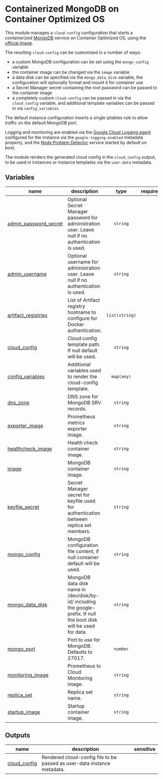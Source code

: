 # Containerized MongoDB on Container Optimized OS

This module manages a `cloud-config` configuration that starts a containerized [MongoDB](https://www.mongodb.com/) service on Container Optimized OS, using the [official image](https://hub.docker.com/_/mongo).

The resulting `cloud-config` can be customized in a number of ways:

- a custom MongoDB configuration can be set using the `mongo_config` variable
- the container image can be changed via the `image` variable
- a data disk can be specified via the `mongo_data_disk` variable, the configuration will optionally format and mount it for container use
- a Secret Manager secret containing the root password can be passed to the container image
- a completely custom `cloud-config` can be passed in via the `cloud_config` variable, and additional template variables can be passed in via `config_variables`

The default instance configuration inserts a single iptables rule to allow traffic on the default MongoDB port.

Logging and monitoring are enabled via the [Google Cloud Logging agent](https://cloud.google.com/container-optimized-os/docs/how-to/logging) configured for the instance via the `google-logging-enabled` metadata property, and the [Node Problem Detector](https://cloud.google.com/container-optimized-os/docs/how-to/monitoring) service started by default on boot.

The module renders the generated cloud config in the `cloud_config` output, to be used in instances or instance templates via the `user-data` metadata.
<!-- BEGIN TFDOC -->

## Variables

| name | description | type | required | default |
|---|---|:---:|:---:|:---:|
| [admin_password_secret](variables.tf#L17) | Optional Secret Manager password for administration user. Leave null if no authentication is used. | <code>string</code> |  | <code>null</code> |
| [admin_username](variables.tf#L23) | Optional username for administration user. Leave null if no authentication is used. | <code>string</code> |  | <code>&#34;admin&#34;</code> |
| [artifact_registries](variables.tf#L29) | List of Artifact registry hostname to configure for Docker authentication. | <code>list&#40;string&#41;</code> |  | <code>&#91;&#34;europe-west4-docker.pkg.dev&#34;, &#34;europe-docker.pkg.dev&#34;, &#34;us-docker.pkg.dev&#34;, &#34;asia-docker.pkg.dev&#34;&#93;</code> |
| [cloud_config](variables.tf#L35) | Cloud config template path. If null default will be used. | <code>string</code> |  | <code>null</code> |
| [config_variables](variables.tf#L41) | Additional variables used to render the cloud-config template. | <code>map&#40;any&#41;</code> |  | <code>&#123;&#125;</code> |
| [dns_zone](variables.tf#L47) | DNS zone for MongoDB SRV records. | <code>string</code> |  | <code>null</code> |
| [exporter_image](variables.tf#L53) | Prometheus metrics exporter image. | <code>string</code> |  | <code>&#34;percona&#47;mongodb_exporter:0.36&#34;</code> |
| [healthcheck_image](variables.tf#L59) | Health check container image. | <code>string</code> |  | <code>null</code> |
| [image](variables.tf#L65) | MongoDB container image. | <code>string</code> |  | <code>&#34;mongo:6.0&#34;</code> |
| [keyfile_secret](variables.tf#L71) | Secret Manager secret for keyfile used for authentication between replica set members. | <code>string</code> |  | <code>null</code> |
| [mongo_config](variables.tf#L77) | MongoDB configuration file content, if null container default will be used. | <code>string</code> |  | <code>null</code> |
| [mongo_data_disk](variables.tf#L83) | MongoDB data disk name in /dev/disk/by-id/ including the google- prefix. If null the boot disk will be used for data. | <code>string</code> |  | <code>null</code> |
| [mongo_port](variables.tf#L89) | Port to use for MongoDB. Defaults to 27017. | <code>number</code> |  | <code>27017</code> |
| [monitoring_image](variables.tf#L95) | Prometheus to Cloud Monitoring image. | <code>string</code> |  | <code>&#34;gke.gcr.io&#47;prometheus-engine&#47;prometheus:v2.35.0-gmp.2-gke.0&#34;</code> |
| [replica_set](variables.tf#L101) | Replica set name. | <code>string</code> |  | <code>null</code> |
| [startup_image](variables.tf#L107) | Startup container image. | <code>string</code> |  | <code>null</code> |

## Outputs

| name | description | sensitive |
|---|---|:---:|
| [cloud_config](outputs.tf#L17) | Rendered cloud-config file to be passed as user-data instance metadata. |  |

<!-- END TFDOC -->
